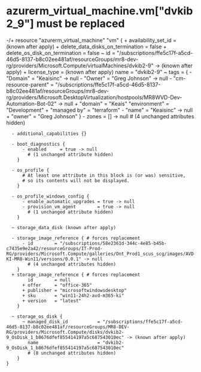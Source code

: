  # azurerm_virtual_machine.vm["dvkib2_9"] must be replaced
-/+ resource "azurerm_virtual_machine" "vm" {
      + availability_set_id              = (known after apply)
      + delete_data_disks_on_termination = false
      + delete_os_disk_on_termination    = false
      ~ id                               = "/subscriptions/ffe5c17f-a5cd-46d5-8137-b8c02ee481af/resourceGroups/mr8-dev-rg/providers/Microsoft.Compute/virtualMachines/dvkib2-9" -> (known after apply)
      + license_type                     = (known after apply)
        name                             = "dvkib2-9"
      ~ tags                             = {
          - "Domain"             = "Keaisinc" -> null
          - "Owner"              = "Greg Johnson" -> null
          - "cm-resource-parent" = "/subscriptions/ffe5c17f-a5cd-46d5-8137-b8c02ee481af/resourceGroups/mr8-dev-rg/providers/Microsoft.DesktopVirtualization/hostpools/MR8WVD-Dev-Automation-Bot-02" -> null
          + "domain"             = "Keais"
            "environment"        = "Development"
          + "managed by"         = "terraform"
          - "name"               = "Keaisinc" -> null
          + "owner"              = "Greg Johnson"
        }
      - zones                            = [] -> null
        # (4 unchanged attributes hidden)

      - additional_capabilities {}

      - boot_diagnostics {
          - enabled     = true -> null
            # (1 unchanged attribute hidden)
        }

      - os_profile {
          # At least one attribute in this block is (or was) sensitive,
          # so its contents will not be displayed.
        }

      - os_profile_windows_config {
          - enable_automatic_upgrades = true -> null
          - provision_vm_agent        = true -> null
            # (1 unchanged attribute hidden)
        }

      ~ storage_data_disk (known after apply)

      - storage_image_reference { # forces replacement
          - id        = "/subscriptions/58e2361d-344c-4e85-b45b-c7435e9e2a42/resourceGroups/IT-Prod-RG/providers/Microsoft.Compute/galleries/Ont_Prod1_scus_scg/images/AVD-KI-MR8-Win11/versions/0.0.1" -> null
            # (4 unchanged attributes hidden)
        }
      + storage_image_reference { # forces replacement
            id        = null
          + offer     = "office-365"
          + publisher = "microsoftwindowsdesktop"
          + sku       = "win11-24h2-avd-m365-ki"
          + version   = "latest"
        }

      ~ storage_os_disk {
          ~ managed_disk_id           = "/subscriptions/ffe5c17f-a5cd-46d5-8137-b8c02ee481af/resourceGroups/MR8-DEV-RG/providers/Microsoft.Compute/disks/dvkib2-9_OsDisk_1_b8676dfef855414197a5c687543010ec" -> (known after apply)
            name                      = "dvkib2-9_OsDisk_1_b8676dfef855414197a5c687543010ec"
            # (8 unchanged attributes hidden)
        }
    }
